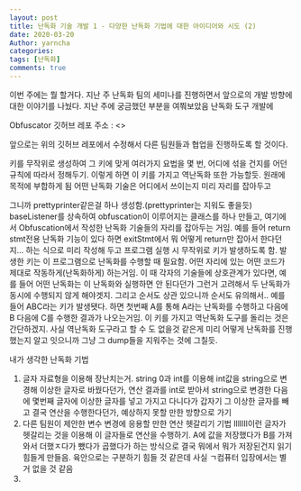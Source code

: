 ```yaml
---
layout: post
title: 난독화 기술 개발 1 - 다양한 난독화 기법에 대한 아이디어와 시도 (2)
date: 2020-03-20
Author: yarncha
categories:
tags: [난독화]
comments: true
---
```


이번 주에는 뭘 할거다.
지난 주 난독화 팀의 세미나를 진행하면서 앞으로의 개발 방향에 대한 이야기를 나눴다. 지난 주에 궁금했던 부분을 여쭤보았음
난독화 도구 개발에

Obfuscator 깃허브 레포 주소 : <>

앞으로는 위의 깃허브 레포에서 수정해서 다른 팀원들과 협업을 진행하도록 할 것이다.


키를 무작위로 생성하여 그 키에 맞게 여러가지 요법을 몇 번, 어디에 섞을 건지를 어던 규칙에 따라서 정해두기. 이렇게 하면 이 키를 가지고 역난독화 또한 가능할듯. 원래에 목적에 부합하게 됨
어떤 난독화 기술은 어디에서 쓰이는지 미리 자리를 잡아두고

그니까 prettyprinter같은걸 하나 생성함.(prettyprinter는 지워도 좋을듯) baseListener를 상속하여 obfuscation이 이루어지는 클래스를 하나 만들고, 여기에서 Obfuscation에서 작성한 난독화 기술들의 자리를 잡아두는 거임. 예를 들어 return stmt전용 난독화 기능이 있다 하면 exitStmt에서 뭐 어떻게 return만 잡아서 한다던지... 하는 식으로 미리 작성해 두고 프로그램 실행 시 무작위로 키가 발생하도록 함. 발생한 키는 이 프로그램으로 난독화를 수행할 때 필요함. 어떤 자리에 있는 어떤 코드가 제대로 작동하게(난독화하게) 하는거임. 이 때 각자의 기술들에 상호관계가 있다면, 예를 들어 어떤 난독화는 이 난독화와 실행하면 안 된다던가 그런거 고려해서 두 난독화가 동시에 수행되지 않게 해야겟지. 그리고 순서도 상관 있으니까 순서도 유의해서.. 예를 들어 ABC라는 키가 발생됏다. 하면 첫번째 A를 통해 A라는 난독화를 수행하고 다음에 B 다음에 C를 수행한 결과가 나오는거임. 이 키를 가지고 역난독화 도구를 돌리는 것은 간단하겠지. 사실 역난독화 도구라고 할 수 도 없을것 같은게 미리 어떻게 난독화를 진행했는지 알고 잇으니까 그냥 그 dump들을 지워주는 것에 그칠듯.



내가 생각한 난독화 기법
1. 글자 자료형을 이용해 장난치는거. string 0과 int를 이용해 int값을 string으로 변경해 이상한 글자로 바꿨다던가, 연산 결과를 int로 받아서 string으로 변경한 다음에 몇번째 글자에 이상한 글자를 넣고 가지고 다니다가 갑자기 그 이상한 글자를 빼고 결국 연산을 수행한다던가, 예상하지 못할 만한 방향으로 가기
2. 다른 팀원이 제안한 변수 변경에 응용할 만한 연산 헷갈리기 기법
IllIlIl이런 글자가 헷갈리는 것을 이용해 이 글자들로 연산을 수행하기. A에 값을 저장했다가 B를 가져와서 더했ㅈ다가 뺐다가 곱했다가 하는 방식으로 결국 뭐에서 뭐가 저장된건지 읽기 힘들게 만들음. 육안으로는 구분하기 힘들 것 같은데 사실 ㄱ컴퓨터 입장에서는 별거 없을 것 같음
3.
